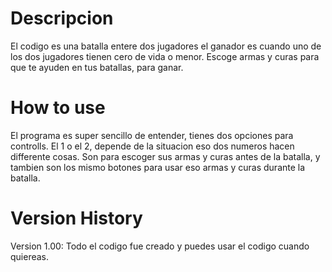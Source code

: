 # Descripcion 
El codigo es una batalla entere dos jugadores el ganador es cuando uno de los dos jugadores tienen cero de vida o menor. Escoge armas y curas para que te ayuden en tus batallas, para ganar. 
# How to use 
El programa es super sencillo de entender, tienes dos opciones para controlls. El 1 o el 2, depende de la situacion eso dos numeros hacen differente cosas. Son para escoger sus armas y curas antes de la batalla, y tambien son los mismo botones para usar eso armas y curas durante la batalla. 
# Version History 
Version 1.00: Todo el codigo fue creado y puedes usar el codigo cuando quiereas. 


